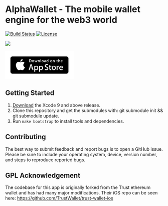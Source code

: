 # AlphaWallet - The mobile wallet engine for the web3 world

[![Build Status](https://travis-ci.com/AlphaWallet/alpha-wallet-ios.svg?branch=master)](https://travis-ci.com/AlphaWallet/alpha-wallet-ios.svg?branch=master)
[![License](https://img.shields.io/badge/license-GPL3-green.svg?style=flat)](https://github.com/fastlane/fastlane/blob/master/LICENSE)

[<img src="https://github.com/James-Sangalli/alpha-wallet-ios/blob/master/resources/screens.png">](https://alphawallet.com/)

[<img src=resources/app-store-badge.png height="88">](https://itunes.apple.com/us/app/alphawallet/id1358230430?ls=1&mt=8)

## Getting Started

1. [Download](https://developer.apple.com/xcode/download/) the Xcode 9 and above release.
2. Clone this repository and get the submodules with: git submodule init && git submodule update.
3. Run `make bootstrap` to install tools and dependencies.

## Contributing

The best way to submit feedback and report bugs is to open a GitHub issue.
Please be sure to include your operating system, device, version number, and
steps to reproduce reported bugs. 

## GPL Acknowledgement

The codebase for this app is originally forked from the Trust ethereum wallet and has had many major modifications. Their iOS repo can be seen here: https://github.com/TrustWallet/trust-wallet-ios
